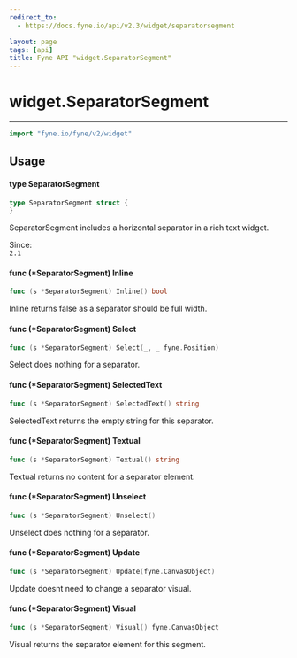 ```yaml
---
redirect_to:
  - https://docs.fyne.io/api/v2.3/widget/separatorsegment

layout: page
tags: [api]
title: Fyne API "widget.SeparatorSegment"
---
```



# widget.SeparatorSegment
---
```go
import "fyne.io/fyne/v2/widget"
```

## Usage

#### type SeparatorSegment

```go
type SeparatorSegment struct {
}
```

SeparatorSegment includes a horizontal separator in a rich text widget.


<div class="since">Since: <code>
2.1</code></div>

#### func (*SeparatorSegment) Inline

```go
func (s *SeparatorSegment) Inline() bool
```
Inline returns false as a separator should be full width.

#### func (*SeparatorSegment) Select

```go
func (s *SeparatorSegment) Select(_, _ fyne.Position)
```
Select does nothing for a separator.

#### func (*SeparatorSegment) SelectedText

```go
func (s *SeparatorSegment) SelectedText() string
```
SelectedText returns the empty string for this separator.

#### func (*SeparatorSegment) Textual

```go
func (s *SeparatorSegment) Textual() string
```
Textual returns no content for a separator element.

#### func (*SeparatorSegment) Unselect

```go
func (s *SeparatorSegment) Unselect()
```
Unselect does nothing for a separator.

#### func (*SeparatorSegment) Update

```go
func (s *SeparatorSegment) Update(fyne.CanvasObject)
```
Update doesnt need to change a separator visual.

#### func (*SeparatorSegment) Visual

```go
func (s *SeparatorSegment) Visual() fyne.CanvasObject
```
Visual returns the separator element for this segment.
